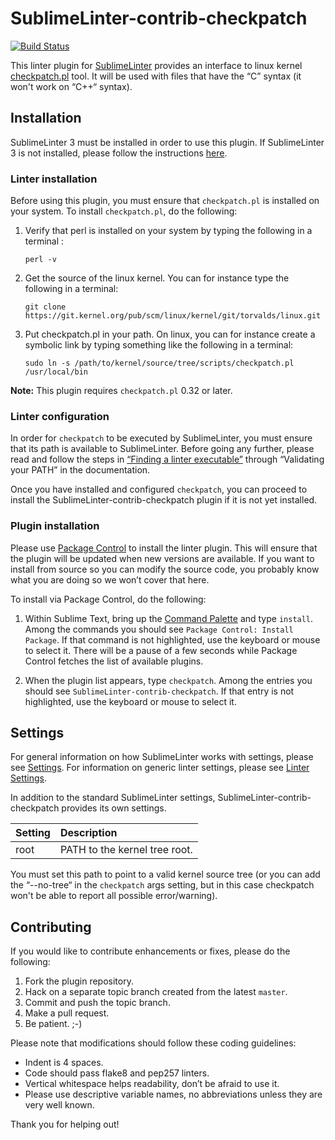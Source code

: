 SublimeLinter-contrib-checkpatch
================================

[![Build Status](https://travis-ci.org/BrunoJJE/SublimeLinter-contrib-checkpatch.svg?branch=master)](https://travis-ci.org/BrunoJJE/SublimeLinter-contrib-checkpatch)

This linter plugin for [SublimeLinter][docs] provides an interface to linux kernel [checkpatch.pl](http://git.kernel.org/cgit/linux/kernel/git/torvalds/linux.git/tree/scripts/checkpatch.pl) tool. It will be used with files that have the “C” syntax (it won't work on “C++“ syntax).

## Installation
SublimeLinter 3 must be installed in order to use this plugin. If SublimeLinter 3 is not installed, please follow the instructions [here][installation].

### Linter installation
Before using this plugin, you must ensure that `checkpatch.pl` is installed on your system. To install `checkpatch.pl`, do the following:

1. Verify that perl is installed on your system by typing the following in a terminal :
   ```
   perl -v
   ```

1. Get the source of the linux kernel. You can for instance type the following in a terminal:
   ```
   git clone https://git.kernel.org/pub/scm/linux/kernel/git/torvalds/linux.git
   ```

1. Put checkpatch.pl in your path. On linux, you can for instance create a symbolic link by typing something like the following in a terminal:
   ```
   sudo ln -s /path/to/kernel/source/tree/scripts/checkpatch.pl /usr/local/bin
   ```


**Note:** This plugin requires `checkpatch.pl` 0.32 or later.

### Linter configuration
In order for `checkpatch` to be executed by SublimeLinter, you must ensure that its path is available to SublimeLinter. Before going any further, please read and follow the steps in [“Finding a linter executable”](http://sublimelinter.readthedocs.org/en/latest/troubleshooting.html#finding-a-linter-executable) through “Validating your PATH” in the documentation.

Once you have installed and configured `checkpatch`, you can proceed to install the SublimeLinter-contrib-checkpatch plugin if it is not yet installed.

### Plugin installation
Please use [Package Control][pc] to install the linter plugin. This will ensure that the plugin will be updated when new versions are available. If you want to install from source so you can modify the source code, you probably know what you are doing so we won’t cover that here.

To install via Package Control, do the following:

1. Within Sublime Text, bring up the [Command Palette][cmd] and type `install`. Among the commands you should see `Package Control: Install Package`. If that command is not highlighted, use the keyboard or mouse to select it. There will be a pause of a few seconds while Package Control fetches the list of available plugins.

1. When the plugin list appears, type `checkpatch`. Among the entries you should see `SublimeLinter-contrib-checkpatch`. If that entry is not highlighted, use the keyboard or mouse to select it.

## Settings
For general information on how SublimeLinter works with settings, please see [Settings][settings]. For information on generic linter settings, please see [Linter Settings][linter-settings].

In addition to the standard SublimeLinter settings, SublimeLinter-contrib-checkpatch provides its own settings.

|Setting|Description|
|:------|:----------|
|root|PATH to the kernel tree root.|

You must set this path to point to a valid kernel source tree (or you can add the “--no-tree“ in the `checkpatch` args setting, but in this case checkpatch won't be able to report all possible error/warning).

## Contributing
If you would like to contribute enhancements or fixes, please do the following:

1. Fork the plugin repository.
1. Hack on a separate topic branch created from the latest `master`.
1. Commit and push the topic branch.
1. Make a pull request.
1. Be patient.  ;-)

Please note that modifications should follow these coding guidelines:

- Indent is 4 spaces.
- Code should pass flake8 and pep257 linters.
- Vertical whitespace helps readability, don’t be afraid to use it.
- Please use descriptive variable names, no abbreviations unless they are very well known.

Thank you for helping out!

[docs]: http://sublimelinter.readthedocs.org
[installation]: http://sublimelinter.readthedocs.org/en/latest/installation.html
[locating-executables]: http://sublimelinter.readthedocs.org/en/latest/usage.html#how-linter-executables-are-located
[pc]: https://sublime.wbond.net/installation
[cmd]: http://docs.sublimetext.info/en/sublime-text-3/extensibility/command_palette.html
[settings]: http://sublimelinter.readthedocs.org/en/latest/settings.html
[linter-settings]: http://sublimelinter.readthedocs.org/en/latest/linter_settings.html
[inline-settings]: http://sublimelinter.readthedocs.org/en/latest/settings.html#inline-settings
